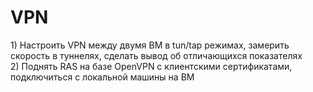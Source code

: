 <h1>VPN</h1>
<p>
1) Настроить VPN между двумя ВМ в tun/tap режимах, замерить скорость в туннелях, сделать вывод об отличающихся показателях<br>
2) Поднять RAS на базе OpenVPN с клиентскими сертификатами, подключиться с локальной машины на ВМ
</p>
